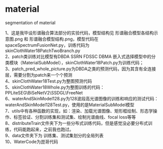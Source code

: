 # material
segmentation of material  

1、这是我毕设形谱融合算法部分的实验代码，模型结构见 形谱融合模型各结构示意图.png 和 形谱融合模型结构.png，模型代码在spaceSpectrumFusionNet.py，训练代码为skinClothWater18PatchTwoBranch.py  
2、patch类训练对比模型有DBDA SSRN FDSSC DBMA 嵌入式选择模型中的分类模块（MaterialSubModel），skinClothWater18Patch.py为训练代码；  
3、patch_pred_whole_picture.py为DBDA之类的预测代码，因为其含有全连接层，需要分割为patch来一个个预测  
4、skinClothWater18Test.py为整图预测代码  
5、skinClothWater18Whole.py为整图训练的代码：PPLiteSEG\BiSeNetV2\SSDGL\FreeNet  
6、waterAndSkinModel128.py为128波段高光谱图像的训练和响应的测试代码：waterAndSkinModel128Test.py，使用的是MaterialSubModel模型  
7、utils中有各种函数的实现，如：渲染、加载光谱图像、矩形框绘制、形态学操作、标签验证、分割训练集和测试集、绘制光谱曲线、focal loss等等  
8、distributeTrain文件夹下为一些分布式训练代码，但是感觉没必要分布式训练，代码能跑起来，之前我也跑过。  
9、data文件夹下为 训练集、测试集划分的全局列表  
10、WaterCode为崑哥代码  
